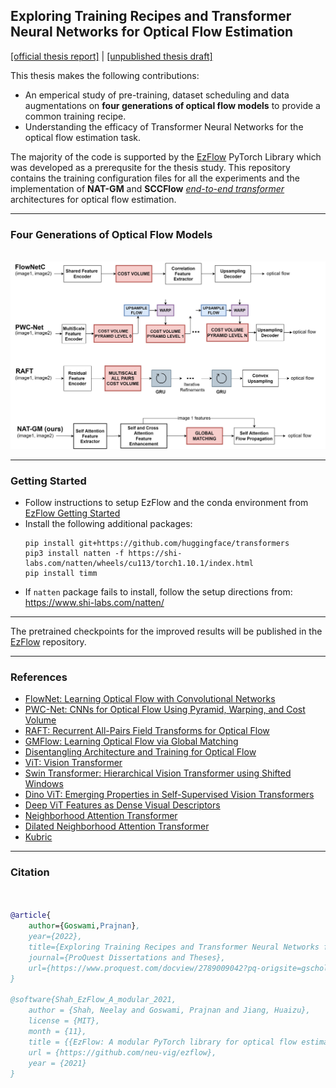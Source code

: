 ## Exploring Training Recipes and Transformer Neural Networks for Optical Flow Estimation

[[official thesis report]](https://www.proquest.com/openview/9a6963d105d9c4fb27e20c8a49d02a0f/1?pq-origsite=gscholar&cbl=18750&diss=y) | [[unpublished thesis draft]](https://tinyurl.com/prajnan-ms-thesis-draft)

This thesis makes the following contributions:
- An emperical study of pre-training, dataset scheduling and data augmentations on **four generations of optical flow models** to provide a common training recipe. 
- Understanding the efficacy of Transformer Neural Networks for the optical flow estimation task.

The majority of the code is supported by the [EzFlow](https://github.com/neu-vi/ezflow) PyTorch Library which was developed as a prerequsite for the thesis study. This repository contains the training configuration files for all the experiments and the implementation of **NAT-GM** and **SCCFlow** [_end-to-end transformer_](https://github.com/prajnan93/optical-flow-msthesis/tree/main/nnflow/models) architectures for optical flow estimation.
____

### Four Generations of Optical Flow Models

<p align="center">
    <br>
    <img src="./assets/flow_models.jpg"/>
    <br>
</p>

____

### Getting Started

- Follow instructions to setup EzFlow and the conda environment from [EzFlow Getting Started](https://github.com/neu-vi/ezflow/blob/main/CONTRIBUTING.rst#get-started)
- Install the following additional packages:
  ```
  pip install git+https://github.com/huggingface/transformers
  pip3 install natten -f https://shi-labs.com/natten/wheels/cu113/torch1.10.1/index.html 
  pip install timm
  ```
- If `natten` package fails to install, follow the setup directions from: https://www.shi-labs.com/natten/ 
____

The pretrained checkpoints for the improved results will be published in the [EzFlow](https://github.com/neu-vi/ezflow) repository.

____

### References

- [FlowNet: Learning Optical Flow with Convolutional Networks](https://arxiv.org/abs/1504.06852)
- [PWC-Net: CNNs for Optical Flow Using Pyramid, Warping, and Cost Volume](https://arxiv.org/abs/1709.02371)
- [RAFT: Recurrent All-Pairs Field Transforms for Optical Flow](https://arxiv.org/abs/2003.12039)
- [GMFlow: Learning Optical Flow via Global Matching](https://arxiv.org/abs/2111.13680)
- [Disentangling Architecture and Training for Optical Flow](https://arxiv.org/abs/2203.10712)
- [ViT: Vision Transformer](https://arxiv.org/abs/2010.11929)
- [Swin Transformer: Hierarchical Vision Transformer using Shifted Windows](https://arxiv.org/abs/2103.14030)
- [Dino ViT: Emerging Properties in Self-Supervised Vision Transformers](https://arxiv.org/abs/2104.14294)
- [Deep ViT Features as Dense Visual Descriptors](https://arxiv.org/abs/2112.05814)
- [Neighborhood Attention Transformer](https://arxiv.org/abs/2204.07143)
- [Dilated Neighborhood Attention Transformer](https://arxiv.org/abs/2209.15001)
- [Kubric](https://github.com/google-research/kubric/tree/main/challenges/optical_flow)

____

### Citation

```bibtex


@article{
    author={Goswami,Prajnan},
    year={2022},
    title={Exploring Training Recipes and Transformer Neural Networks for Optical Flow Estimation},
    journal={ProQuest Dissertations and Theses},
    url={https://www.proquest.com/docview/2789009042?pq-origsite=gscholar&fromopenview=true},
}

@software{Shah_EzFlow_A_modular_2021,
    author = {Shah, Neelay and Goswami, Prajnan and Jiang, Huaizu},
    license = {MIT},
    month = {11},
    title = {{EzFlow: A modular PyTorch library for optical flow estimation using neural networks}},
    url = {https://github.com/neu-vig/ezflow},
    year = {2021}
}
```
